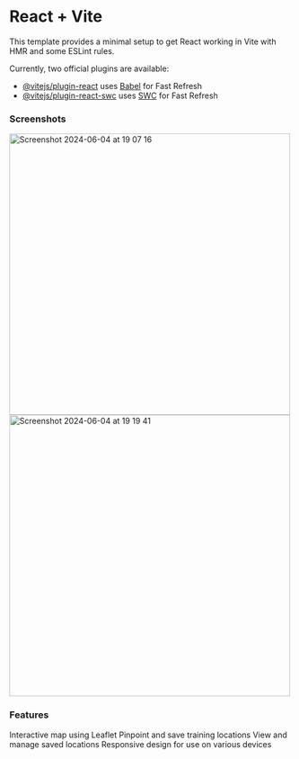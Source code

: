# React + Vite

This template provides a minimal setup to get React working in Vite with HMR and some ESLint rules.

Currently, two official plugins are available:

- [@vitejs/plugin-react](https://github.com/vitejs/vite-plugin-react/blob/main/packages/plugin-react/README.md) uses [Babel](https://babeljs.io/) for Fast Refresh
- [@vitejs/plugin-react-swc](https://github.com/vitejs/vite-plugin-react-swc) uses [SWC](https://swc.rs/) for Fast Refresh

### Screenshots
<img width="500" alt="Screenshot 2024-06-04 at 19 07 16" src="https://github.com/flmm87/worldwise/assets/116169576/85813449-abea-4e15-a6f5-de2577a8a28d"> <img width="500" alt="Screenshot 2024-06-04 at 19 19 41" src="https://github.com/flmm87/worldwise/assets/116169576/1be2d799-9433-46fc-9342-0fe57a99c89a">

### Features
Interactive map using Leaflet
Pinpoint and save training locations
View and manage saved locations
Responsive design for use on various devices
